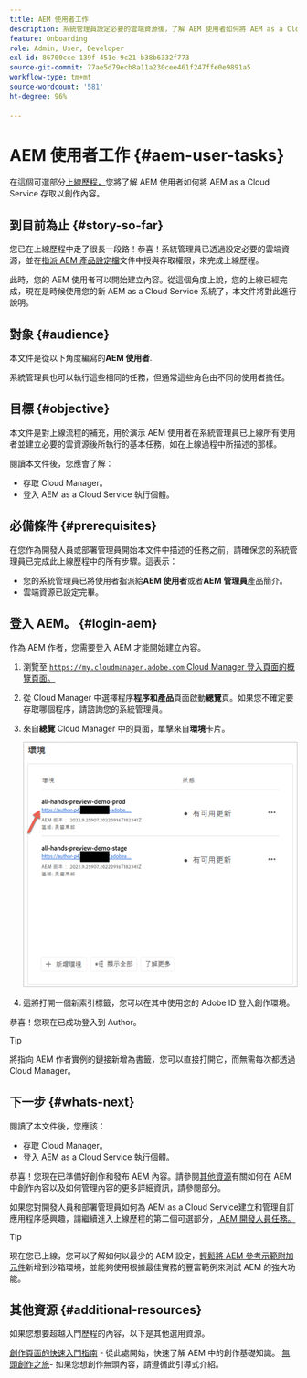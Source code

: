 ```yaml
---
title: AEM 使用者工作
description: 系統管理員設定必要的雲端資源後，了解 AEM 使用者如何將 AEM as a Cloud Service 存取以創作內容。
feature: Onboarding
role: Admin, User, Developer
exl-id: 86700cce-139f-451e-9c21-b38b6332f773
source-git-commit: 77ae5d79ecb8a11a230cee461f247ffe0e9891a5
workflow-type: tm+mt
source-wordcount: '581'
ht-degree: 96%

---
```



# AEM 使用者工作 {#aem-user-tasks}

在這個可選部分[上線歷程，](overview.md)您將了解 AEM 使用者如何將 AEM as a Cloud Service 存取以創作內容。

## 到目前為止 {#story-so-far}

您已在上線歷程中走了很長一段路！恭喜！系統管理員已透過設定必要的雲端資源，並在[指派 AEM 產品設定檔](assign-profiles-aem.md)文件中授與存取權限，來完成上線歷程。

此時，您的 AEM 使用者可以開始建立內容。從這個角度上說，您的上線已經完成，現在是時候使用您的新 AEM as a Cloud Service 系統了，本文件將對此進行說明。

## 對象 {#audience}

本文件是從以下角度編寫的&#x200B;**AEM 使用者**.

系統管理員也可以執行這些相同的任務，但通常這些角色由不同的使用者擔任。

## 目標 {#objective}

本文件是對上線流程的補充，用於演示 AEM 使用者在系統管理員已上線所有使用者並建立必要的雲資源後所執行的基本任務，如在上線過程中所描述的那樣。

閱讀本文件後，您應會了解：

* 存取 Cloud Manager。
* 登入 AEM as a Cloud Service 執行個體。

## 必備條件 {#prerequisites}

在您作為開發人員或部署管理員開始本文件中描述的任務之前，請確保您的系統管理員已完成此上線歷程中的所有步驟。這表示：

* 您的系統管理員已將使用者指派給&#x200B;**AEM 使用者**&#x200B;或者&#x200B;**AEM 管理員**&#x200B;產品簡介。
* 雲端資源已設定完畢。

## 登入 AEM。 {#login-aem}

作為 AEM 作者，您需要登入 AEM 才能開始建立內容。

1. 瀏覽至 [`https://my.cloudmanager.adobe.com` Cloud Manager 登入頁面的概覽頁面。](https://my.cloudmanager.adobe.com/)

1. 從 Cloud Manager 中選擇程序&#x200B;**程序和產品**&#x200B;頁面啟動&#x200B;**總覽**&#x200B;頁。如果您不確定要存取哪個程序，請諮詢您的系統管理員。

1. 來自&#x200B;**總覽** Cloud Manager 中的頁面，單擊來自&#x200B;**環境**&#x200B;卡片。

   ![環境卡](/help/journey-onboarding/assets/author-environ.png)

1. 這將打開一個新索引標籤，您可以在其中使用您的 Adobe ID 登入創作環境。

恭喜！您現在已成功登入到 Author。

>[!TIP]
>
>將指向 AEM 作者實例的鏈接新增為書籤，您可以直接打開它，而無需每次都透過 Cloud Manager。

## 下一步 {#whats-next}

閱讀了本文件後，您應該：

* 存取 Cloud Manager。
* 登入 AEM as a Cloud Service 執行個體。

恭喜！您現在已準備好創作和發布 AEM 內容。請參閱[其他資源](#additional-resources)有關如何在 AEM 中創作內容以及如何管理內容的更多詳細資訊，請參閱部分。

如果您對開發人員和部署管理員如何為 AEM as a Cloud Service建立和管理自訂應用程序感興趣，請繼續進入上線歷程的第二個可選部分，[ AEM 開發人員任務。](developers.md)

>[!TIP]
>
>現在您已上線，您可以了解如何以最少的 AEM 設定，[輕鬆將 AEM 參考示範附加元件](/help/journey-sites/demos-add-on/overview.md)新增到沙箱環境，並能夠使用根據最佳實務的豐富範例來測試 AEM 的強大功能。

## 其他資源 {#additional-resources}

如果您想要超越入門歷程的內容，以下是其他選用資源。

[創作頁面的快速入門指南](/help/sites-cloud/authoring/getting-started/quick-start.md) - 從此處開始，快速了解 AEM 中的創作基礎知識。
[無頭創作之旅](/help/journey-headless/author/overview.md)- 如果您想創作無頭內容，請遵循此引導式介紹。
